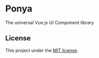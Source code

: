# Ponya
The universal Vue.js UI Component library

## License
This project under the [MIT license](./LICENSE).

